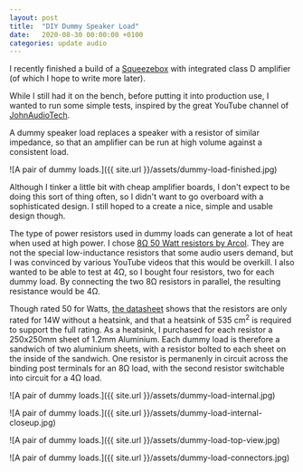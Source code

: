 ```yaml
---
layout: post
title:  "DIY Dummy Speaker Load"
date:   2020-08-30 00:00:00 +0100
categories: update audio 
---
```

I recently finished a build of a [Squeezebox](https://en.wikipedia.org/wiki/Squeezebox_(network_music_player)) with integrated class D amplifier (of which I hope to write more later).

While I still had it on the bench, before putting it into production use, I wanted to run some simple tests, inspired by the great YouTube channel of [JohnAudioTech](https://www.youtube.com/user/JohnAudioTech).

A dummy speaker load replaces a speaker with a resistor of similar impedance, so that an amplifier can be run at high volume against a consistent load.

![A pair of dummy loads.]({{ site.url }}/assets/dummy-load-finished.jpg)

Although I tinker a little bit with cheap amplifier boards, I don't expect to be doing this sort of thing often, so I didn't want to go overboard with a sophisticated design. I still hoped to a create a nice, simple and usable design though.

The type of power resistors used in dummy loads can generate a lot of heat when used at high power. I chose [8&#8486; 50 Watt resistors by Arcol](https://uk.farnell.com/arcol/hs50-8r-f/resistor-wirewound-8r-1-axial/dp/2678707). They are not the special low-inductance resistors that some audio users demand, but I was convinced by various YouTube videos that this would be overkill. I also wanted to be able to test at 4&#8486;, so I bought four resistors, two for each dummy load. By connecting the two 8&#8486; resistors in parallel, the resulting resistance would be 4&#8486;. 

Though rated 50 for Watts, [the datasheet](https://4donline.ihs.com/images/VipMasterIC/IC/OMIT/OMIT-S-A0004284475/OMIT-S-A0004284475-1.pdf?hkey=52A5661711E402568146F3353EA87419) shows that the resistors are only rated for 14W without a heatsink, and that a heatsink of 535 cm<sup>2</sup> is required to support the full rating. As a heatsink, I purchased for each resistor a 250x250mm sheet of 1.2mm Aluminium. Each dummy load is therefore a sandwich of two aluminium sheets, with a resistor bolted to each sheet on the inside of the sandwich. One resistor is permanenly in circuit across the binding post terminals for an 8&#8486; load, with the second resistor switchable into circuit for a 4&#8486; load.

![A pair of dummy loads.]({{ site.url }}/assets/dummy-load-internal.jpg)

![A pair of dummy loads.]({{ site.url }}/assets/dummy-load-internal-closeup.jpg)

![A pair of dummy loads.]({{ site.url }}/assets/dummy-load-top-view.jpg)

![A pair of dummy loads.]({{ site.url }}/assets/dummy-load-connectors.jpg)